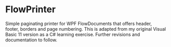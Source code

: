 FlowPrinter
===========

Simple paginating printer for WPF FlowDocuments that offers header, footer, borders and page numbering. This is adapted from my original Visual Basic 11 version as a C# learning exercise. Further revisions and documentation to follow. 
